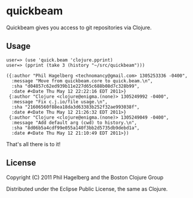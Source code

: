 # quickbeam

Quickbeam gives you access to git repositories via Clojure.

## Usage

    user=> (use 'quick.beam 'clojure.pprint)
    user=> (pprint (take 3 (history "~/src/quickbeam")))

    ({:author "Phil Hagelberg <technomancy@gmail.com> 1305253336 -0400",
      :message "Move from quickbeam.core to quick.beam.\n",
      :sha "d04857c62ed939b11e227d65c688b08d7c328b99",
      :date #<Date Thu May 12 22:22:16 EDT 2011>}
     {:author "Clojure <clojure@enigma.(none)> 1305249992 -0400",
      :message "Fix c.j.io/file usage.\n",
      :sha "21606560f88ea18da3d63383b252f32ae993038f",
      :date #<Date Thu May 12 21:26:32 EDT 2011>}
     {:author "Clojure <clojure@enigma.(none)> 1305249049 -0400",
      :message "Add default arg (cwd) to history.\n",
      :sha "8d06b5a4cdf99e055a140f3bb2d5735db9debd1a",
      :date #<Date Thu May 12 21:10:49 EDT 2011>})

That's all there is to it!

## License

Copyright (C) 2011 Phil Hagelberg and the Boston Clojure Group

Distributed under the Eclipse Public License, the same as Clojure.
